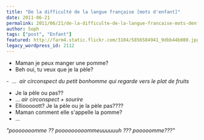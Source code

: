 ```yaml
---
title: "De la difficulté de la langue française [mots d'enfant]"
date: 2011-06-21
permalink: 2011/06/21/de-la-difficulte-de-la-langue-francaise-mots-denfant/
author: Soph
tags: ["post", "Enfant"]
featured: http://farm4.static.flickr.com/3104/5856584941_9dbb44b080.jpg
legacy_wordpress_id: 2112
---
```


- Maman je peux manger une pomme?
- Beh oui, tu veux que je la pèle?

<!-- excerpt -->

-  ...  *air circonspect du petit bonhomme qui regarde vers le plat de fruits*
- Je la pèle ou pas??
- ... *air circonspect + sourire*
- Elliooooott? Je la pèle ou je la pèle pas????
- Maman comment elle s'appelle la pomme?
- ...


_"pooooooomme ?? pooooooooommeuuuuuuh ??? pooooomme???"_